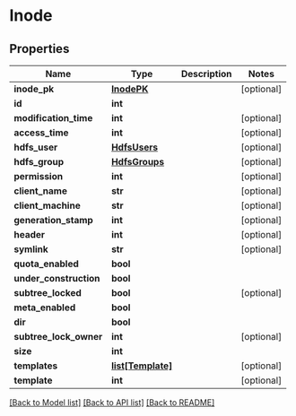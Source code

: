 # Inode

## Properties
Name | Type | Description | Notes
------------ | ------------- | ------------- | -------------
**inode_pk** | [**InodePK**](InodePK.md) |  | [optional] 
**id** | **int** |  | 
**modification_time** | **int** |  | [optional] 
**access_time** | **int** |  | [optional] 
**hdfs_user** | [**HdfsUsers**](HdfsUsers.md) |  | [optional] 
**hdfs_group** | [**HdfsGroups**](HdfsGroups.md) |  | [optional] 
**permission** | **int** |  | [optional] 
**client_name** | **str** |  | [optional] 
**client_machine** | **str** |  | [optional] 
**generation_stamp** | **int** |  | [optional] 
**header** | **int** |  | [optional] 
**symlink** | **str** |  | [optional] 
**quota_enabled** | **bool** |  | 
**under_construction** | **bool** |  | 
**subtree_locked** | **bool** |  | [optional] 
**meta_enabled** | **bool** |  | 
**dir** | **bool** |  | 
**subtree_lock_owner** | **int** |  | [optional] 
**size** | **int** |  | 
**templates** | [**list[Template]**](Template.md) |  | [optional] 
**template** | **int** |  | [optional] 

[[Back to Model list]](../README.md#documentation-for-models) [[Back to API list]](../README.md#documentation-for-api-endpoints) [[Back to README]](../README.md)

